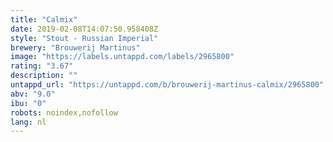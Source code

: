 ```yaml
---
title: "Calmix"
date: 2019-02-08T14:07:50.958408Z
style: "Stout - Russian Imperial"
brewery: "Brouwerij Martinus"
image: "https://labels.untappd.com/labels/2965800"
rating: "3.67"
description: ""
untappd_url: "https://untappd.com/b/brouwerij-martinus-calmix/2965800"
abv: "9.0"
ibu: "0"
robots: noindex,nofollow
lang: nl
---
```

